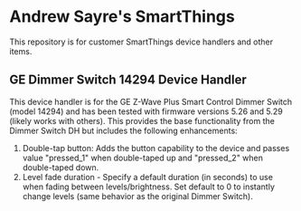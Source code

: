 # Andrew Sayre's SmartThings
This repository is for customer SmartThings device handlers and other items.

## GE Dimmer Switch 14294 Device Handler
This device handler is for the GE Z-Wave Plus Smart Control Dimmer Switch (model 14294) and has been tested with firmware versions 5.26 and 5.29 (likely works with others).  This provides the base functionality from the Dimmer Switch DH but includes the following enhancements:
1. Double-tap button: Adds the button capability to the device and passes value "pressed_1" when double-taped up and "pressed_2" when double-taped down.
2. Level fade duration - Specify a default duration (in seconds) to use when fading between levels/brightness.  Set default to 0 to instantly change levels (same behavior as the original Dimmer Switch).
